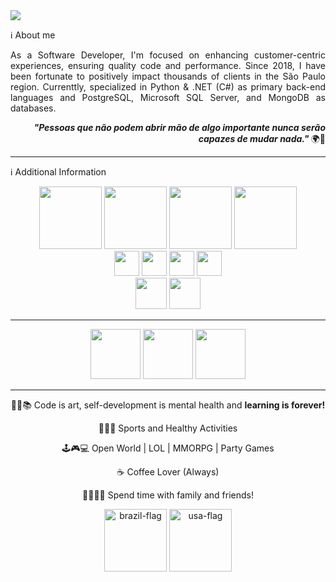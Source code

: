 <img src="https://portfolio-kaiogotya.s3.us-east-2.amazonaws.com/github-brand-new.png" />

ℹ About me

<div align="justify">
As a Software Developer, I'm focused on enhancing customer-centric experiences, ensuring quality code and performance. Since 2018, I have been fortunate to positively impact thousands of clients in the São Paulo region. Currenttly, specialized in Python & .NET (C#) as primary back-end languages and PostgreSQL, Microsoft SQL Server, and MongoDB as databases.

</div>

<div align="right">  
  
 <i> <b> "Pessoas que não podem abrir mão de algo importante nunca serão capazes de mudar nada." </b> </i> 🌍🧠 
  
</div>

<hr>

ℹ Additional Information 

<div align="center">    
  <img height="100em" src="https://cdn.jsdelivr.net/gh/devicons/devicon@latest/icons/python/python-original-wordmark.svg" />
  <img height="100em" src="https://cdn.jsdelivr.net/gh/devicons/devicon@latest/icons/csharp/csharp-original.svg" />
  <img height="100em" src="https://cdn.jsdelivr.net/gh/devicons/devicon@latest/icons/azuresqldatabase/azuresqldatabase-original.svg"/>   
  <img height="100em" src="https://cdn.jsdelivr.net/gh/devicons/devicon@latest/icons/mongodb/mongodb-original.svg"/>   
</div>

<div align="center">
  <img height="40em" src="https://cdn.jsdelivr.net/gh/devicons/devicon@latest/icons/javascript/javascript-original.svg" />         
  <img height="40em" src="https://cdn.jsdelivr.net/gh/devicons/devicon@latest/icons/typescript/typescript-original.svg" />
  <img height="40em" src="https://cdn.jsdelivr.net/gh/devicons/devicon@latest/icons/tailwindcss/tailwindcss-original-wordmark.svg"/>   
  <img height="40em" src="https://cdn.jsdelivr.net/gh/devicons/devicon@latest/icons/bootstrap/bootstrap-original.svg" />  
</div>

<div align="center">   
  <img height="50em" src="https://img.shields.io/badge/GitHub-100000?style=for-the-badge&logo=github&logoColor=white" />
  <img height="50em" src="https://img.shields.io/badge/GitLab-330F63?style=for-the-badge&logo=gitlab&logoColor=white"/>    
</div>

<hr> 

<div align="center">
  <img height="80em" src="https://cdn.jsdelivr.net/gh/devicons/devicon@latest/icons/photoshop/photoshop-original.svg" />
  <img height="80em" src="https://cdn.jsdelivr.net/gh/devicons/devicon/icons/premierepro/premierepro-original.svg" />               
  <img height="80em" src="https://cdn.jsdelivr.net/gh/devicons/devicon/icons/aftereffects/aftereffects-original.svg" />
</div>

<hr>

<div align="center">
  
  👨‍💻📚  Code is art, self-development is mental health and <b> learning is forever! </b>
  
  🏐🏀💪  Sports and Healthy Activities

  🕹🎮💻  Open World | LOL | MMORPG | Party Games
  
  ☕ Coffee Lover (Always)
  
  👨‍👩‍👧‍👧   Spend time with family and friends!
  
</div>


<div align="center">  
  <img height="100em" src="https://img.icons8.com/color/96/brazil-circular.png" alt="brazil-flag"/>  
  <img height="100em" src="https://img.icons8.com/color/96/usa-circular.png" alt="usa-flag"/>
</div>
